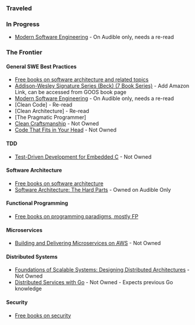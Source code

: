 ### Traveled

### In Progress

- [Modern Software Engineering](https://www.amazon.com/dp/0137314914/?coliid=I10VVY2W0JT94&colid=GZ7RR7BXJOGH&psc=1&ref_=list_c_wl_lv_ov_lig_dp_it) - On Audible only, needs a re-read

### The Frontier

#### General SWE Best Practices
- [Free books on software architecture and related topics](https://github.com/EbookFoundation/free-programming-books/blob/main/books/free-programming-books-subjects.md#software-architecture)
- [Addison-Wesley Signature Series (Beck) (7 Book Series)]() - Add Amazon Link, can be accessed from GOOS book page
- [Modern Software Engineering](https://www.amazon.com/dp/0137314914/?coliid=I10VVY2W0JT94&colid=GZ7RR7BXJOGH&psc=1&ref_=list_c_wl_lv_ov_lig_dp_it) - On Audible only, needs a re-read
- [Clean Code] - Re-read
- [Clean Architecture] - Re-read
- [The Pragmatic Programmer]
- [Clean Craftsmanship](https://www.amazon.com/dp/B095C16LSW/?coliid=I1VVFXAX82L80H&colid=GZ7RR7BXJOGH&psc=0&ref_=list_c_wl_lv_ov_lig_dp_it) - Not Owned
- [Code That Fits in Your Head](https://www.amazon.com/dp/0137464401/?coliid=I1NHNLKRPAXWH9&colid=GZ7RR7BXJOGH&psc=1&ref_=list_c_wl_lv_ov_lig_dp_it) - Not Owned

#### TDD
- [Test-Driven Development for Embedded C](https://www.amazon.com/dp/193435662X/?coliid=I185U5BJ2EQCMQ&colid=GZ7RR7BXJOGH&psc=0&ref_=list_c_wl_lv_ov_lig_dp_it) - Not Owned

#### Software Architecture
- [Free books on software architecture](https://github.com/EbookFoundation/free-programming-books/blob/main/books/free-programming-books-subjects.md#software-architecture)
- [Software Architecture: The Hard Parts](https://www.amazon.com/Software-Architecture-Parts-Neal-Ford-ebook/dp/B09H2H5QKC/ref=tmm_kin_swatch_0?_encoding=UTF8&coliid=I2SXASGCDQQDRV&colid=GZ7RR7BXJOGH) - Owned on Audible Only

#### Functional Programming
- [Free books on programming paradigms, mostly FP](https://github.com/EbookFoundation/free-programming-books/blob/main/books/free-programming-books-subjects.md#programming-paradigms)

#### Microservices
- [Building and Delivering Microservices on AWS](https://www.amazon.com/dp/1803238208/?coliid=I2MYE4HYAXSDC0&colid=GZ7RR7BXJOGH&psc=1&ref_=list_c_wl_lv_ov_lig_dp_it) - Not Owned

#### Distributed Systems
- [Foundations of Scalable Systems: Designing Distributed Architectures](https://www.amazon.com/dp/1098106067/?coliid=I3RJ0E1IBEER6P&colid=GZ7RR7BXJOGH&psc=1&ref_=list_c_wl_lv_ov_lig_dp_it) - Not Owned
- [Distributed Services with Go](https://www.amazon.com/dp/1680507605/?coliid=I2Y52BZ34C6XBT&colid=GZ7RR7BXJOGH&psc=1&ref_=list_c_wl_lv_ov_lig_dp_it) - Not Owned - Expects previous Go knowledge

#### Security
- [Free books on security](https://github.com/EbookFoundation/free-programming-books/blob/main/books/free-programming-books-subjects.md#security--privacy)